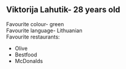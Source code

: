 ## Viktorija Lahutik- 28 years old
Favourite colour- green  
Favourite language- Lithuanian  
Favourite restaurants:
* Olive
* Bestfood
* McDonalds
